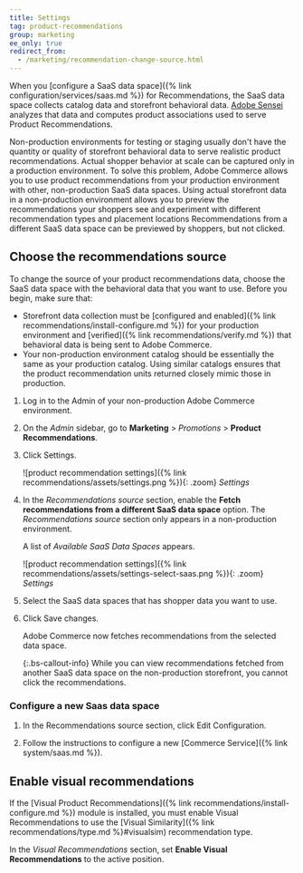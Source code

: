 ```yaml
---
title: Settings
tag: product-recommendations
group: marketing
ee_only: true
redirect_from:
  - /marketing/recommendation-change-source.html
---
```


When you [configure a SaaS data space]({% link configuration/services/saas.md %}) for Recommendations, the SaaS data space collects catalog data and storefront behavioral data. [Adobe Sensei](https://www.adobe.com/sensei.html) analyzes that data and computes product associations used to serve Product Recommendations.

Non-production environments for testing or staging usually don't have the quantity or quality of storefront behavioral data to serve realistic product recommendations. Actual shopper behavior at scale can be captured only in a production environment. To solve this problem, Adobe Commerce allows you to use product recommendations from your production environment with other, non-production SaaS data spaces. Using actual storefront data in a non-production environment allows you to preview the recommendations your shoppers see and experiment with different recommendation types and placement locations Recommendations from a different SaaS data space can be previewed by shoppers, but not clicked.

## Choose the recommendations source

To change the source of your product recommendations data, choose the SaaS data space with the behavioral data that you want to use. Before you begin, make sure that:

- Storefront data collection must be [configured and enabled]({% link recommendations/install-configure.md %}) for your production environment and [verified]({% link recommendations/verify.md %}) that behavioral data is being sent to Adobe Commerce.
- Your non-production environment catalog should be essentially the same as your production catalog. Using similar catalogs ensures that the product recommendation units returned closely mimic those in production.

1. Log in to the Admin of your non-production Adobe Commerce environment.

1. On the _Admin_ sidebar, go to **Marketing** > _Promotions_ > **Product Recommendations**.

1. Click <span class="btn">Settings</span>.

   ![product recommendation settings]({% link recommendations/assets/settings.png %}){: .zoom}
   _Settings_

1. In the _Recommendations source_ section, enable the **Fetch recommendations from a different SaaS data space** option. The _Recommendations source_ section only appears in a non-production environment.

   A list of _Available SaaS Data Spaces_ appears.

   ![product recommendation settings]({% link recommendations/assets/settings-select-saas.png %}){: .zoom}
   _Settings_

1. Select the SaaS data spaces that has shopper data you want to use.

1. Click <span class="btn">Save changes</span>.

   Adobe Commerce now fetches recommendations from the selected data space.

   {:.bs-callout-info}
   While you can view recommendations fetched from another SaaS data space on the non-production storefront, you cannot click the recommendations.

### Configure a new Saas data space

1. In the Recommendations source section, click <span class="btn">Edit Configuration</span>.

1. Follow the instructions to configure a new [Commerce Service]({% link system/saas.md %}).

## Enable visual recommendations

If the [Visual Product Recommendations]({% link recommendations/install-configure.md %}) module is installed, you must enable Visual Recommendations to use the [Visual Similarity]({% link recommendations/type.md %}#visualsim) recommendation type.

In the _Visual Recommendations_ section, set **Enable Visual Recommendations** to the active position.
